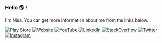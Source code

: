 ### Hello :earth_americas: ! 

I'm Nisa. You can get more information about me from the links below.

[![Play Store](https://img.shields.io/badge/-PlayStore-black?style=flat&logo=googleplay&logoColor=1195F5)](https://play.google.com/store/apps/dev?id=6411367502435954294)
[![Website](https://img.shields.io/badge/-Website-blueviolet?style=flat&logo=blog&logoColor=1195F5)](https://nisaefendioglu.dev)
[![YouTube](https://img.shields.io/badge/-YouTube-FF0000?style=flat&logo=YouTube&logoColor=FFFFFF)](https://www.youtube.com/NisaEfendioğlu)
[![LinkedIn](https://img.shields.io/badge/-LinkedIn-00a8ff?style=flat&logo=linkedin)](https://www.linkedin.com/in/nisaefendioglu)
[![StackOverflow](https://img.shields.io/badge/-StackOverflow-success?style=flat&logo=StackOverflow)](https://stackoverflow.com/users/11902787/nisa-efendioglu)
[![Twitter](https://img.shields.io/badge/-Twitter-red?style=flat&logo=Twitter)](https://twitter.com/nisaefendioglu)
[![Instagram](https://img.shields.io/badge/-Instagram-ff69b4?style=flat&logo=Instagram&logoColor=FFFFFF)](https://instagram.com/nisaefendiogluu)
